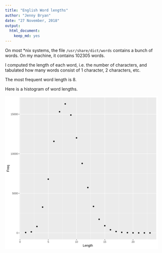 ```yaml
---
title: "English Word lengths"
author: "Jenny Bryan"
date: "27 November, 2018"
output:
  html_document:
    keep_md: yes
---
```




On most *nix systems, the file `/usr/share/dict/words` contains a bunch of words. On my machine, it contains 102305 words.

I computed the length of each word, i.e. the number of characters, and tabulated how many words consist of 1 character, 2 characters, etc.

The most frequent word length is 8.

Here is a histogram of word lengths.

![*Fig. 1* A histogram of English word lengths](histogram.png)
